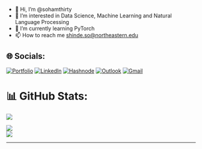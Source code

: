 - 👋 Hi, I’m @sohamthirty
- 👀 I’m interested in Data Science, Machine Learning and Natural Language Processing
- 🌱 I’m currently learning PyTorch
- 📫 How to reach me shinde.so@northeastern.edu

## 🌐 Socials:
[![Portfolio](https://img.shields.io/badge/Portfolio-%23000000.svg?style=for-the-badge&color=0)](https://sohamthirty.github.io/soham-portfolio/)
[![LinkedIn](https://img.shields.io/badge/LinkedIn-0077B5?style=for-the-badge&logo=linkedin&logoColor=white)](https://linkedin.com/in/sohamsshinde)
[![Hashnode](https://img.shields.io/badge/Hashnode-2962FF?style=for-the-badge&logo=hashnode&logoColor=white)](https://sohamthirty.hashnode.dev/)
[![Outlook](https://img.shields.io/badge/Microsoft_Outlook-0078D4?style=for-the-badge&logo=microsoft-outlook&logoColor=white&link=mailto:sohamthirty1999@gmail.com)](mailto:sohamthirty1999@gmail.com)
[![Gmail](https://img.shields.io/badge/Gmail-D14836?style=for-the-badge&logo=gmail&logoColor=white&link=mailto:sohamthirty1999@gmail.com)](mailto:sohamthirty1999@gmail.com)




# 📊 GitHub Stats:
[![](https://visitcount.itsvg.in/api?id=sohamthirty&icon=0&color=12)]()

![](https://github-readme-streak-stats.herokuapp.com/?user=sohamthirty&theme=light&hide_border=true)<br/>
![](https://github-readme-stats.vercel.app/api/top-langs/?username=sohamthirty&theme=light&hide_border=true&include_all_commits=true&count_private=true&layout=compact)

---

<!---
sohamthirty/sohamthirty is a ✨ special ✨ repository because its `README.md` (this file) appears on your GitHub profile.
You can click the Preview link to take a look at your changes.
--->
